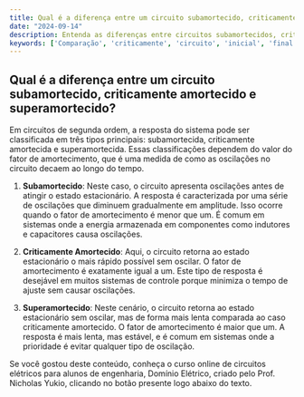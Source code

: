 ```yaml
---
title: Qual é a diferença entre um circuito subamortecido, criticamente amortecido e superamortecido?
date: "2024-09-14"
description: Entenda as diferenças entre circuitos subamortecidos, criticamente amortecidos e superamortecidos no contexto de circuitos de segunda ordem.
keywords: ['Comparação', 'criticamente', 'circuito', 'inicial', 'final', 'Continuidade', 'constante']
---
```


## Qual é a diferença entre um circuito subamortecido, criticamente amortecido e superamortecido?

Em circuitos de segunda ordem, a resposta do sistema pode ser classificada em três tipos principais: subamortecida, criticamente amortecida e superamortecida. Essas classificações dependem do valor do fator de amortecimento, que é uma medida de como as oscilações no circuito decaem ao longo do tempo.

1. **Subamortecido**: Neste caso, o circuito apresenta oscilações antes de atingir o estado estacionário. A resposta é caracterizada por uma série de oscilações que diminuem gradualmente em amplitude. Isso ocorre quando o fator de amortecimento é menor que um. É comum em sistemas onde a energia armazenada em componentes como indutores e capacitores causa oscilações.

2. **Criticamente Amortecido**: Aqui, o circuito retorna ao estado estacionário o mais rápido possível sem oscilar. O fator de amortecimento é exatamente igual a um. Este tipo de resposta é desejável em muitos sistemas de controle porque minimiza o tempo de ajuste sem causar oscilações.

3. **Superamortecido**: Neste cenário, o circuito retorna ao estado estacionário sem oscilar, mas de forma mais lenta comparada ao caso criticamente amortecido. O fator de amortecimento é maior que um. A resposta é mais lenta, mas estável, e é comum em sistemas onde a prioridade é evitar qualquer tipo de oscilação.

Se você gostou deste conteúdo, conheça o curso online de circuitos elétricos para alunos de engenharia, Domínio Elétrico, criado pelo Prof. Nicholas Yukio, clicando no botão presente logo abaixo do texto.